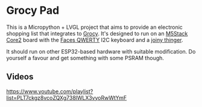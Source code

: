 # Grocy Pad

This is a Micropython + LVGL project that aims to provide an electronic shopping list that integrates to
[Grocy](https://github.com/grocy/grocy). It's designed to run on an [M5Stack Core2](https://www.aliexpress.com/item/1005001664431732.html) board with the [Faces QWERTY](https://www.aliexpress.com/item/4001317282096.html) I2C keyboard and a [joiny thinger](https://www.aliexpress.com/item/4000370323525.html).

It should run on other ESP32-based hardware with suitable modification. Do yourself a favour and get something with some PSRAM though.

## Videos

https://www.youtube.com/playlist?list=PLT7ckgz8vcoZQXg738lWLX3vyoRwWtYmF